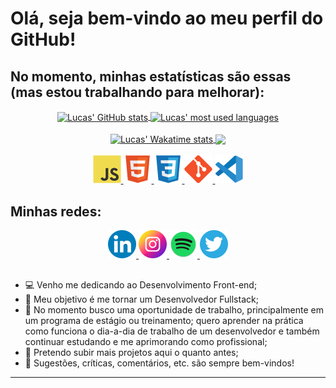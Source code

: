 # Olá, seja bem-vindo ao meu perfil do GitHub!

## No momento, minhas estatísticas são essas (mas estou trabalhando para melhorar):

<div align="center">
  <a href="https://github.com/xlucaspx">
    <img src="https://github-readme-stats.vercel.app/api?username=xlucaspx&hide_title=true&count_private=true&show_icons=true&theme=swift" title="Lucas' GitHub stats" align="center" max-width="40%" height="145px">
  </a>
  <a href="https://github.com/xlucaspx">
    <img src="https://github-readme-stats.vercel.app/api/top-langs/?username=xlucaspx&layout=compact&theme=swift" title="Lucas' most used languages" align="center" max-width="40%"  height="145px">
  </a>
</div>
<br>

<div align="center">
  <a href="https://github.com/xlucaspx">
    <img src="https://github-readme-stats.vercel.app/api/wakatime?username=xlucaspx&theme=swift" title="Lucas' Wakatime stats" align="center" max-width="40%" height="120px">
  </a>
  <a href="https://xlucaspx.github.io/codificador-decodificador/index.html" title="Codificador/decodificador de texto">
    <img src="https://github-readme-stats.vercel.app/api/pin/?username=xlucaspx&repo=codificador-decodificador&show_owner=true&theme=swift" align="center" max-width="40%" height="120px">
  </a>
</div>
<br>

<div align="center">
  <a href="https://github.com/xlucaspx">
    <img src="img/javascript-logo.png" title="JavaScript" width="45px" height="45px">
    <img src="img/html5-logo.png" title="HTML 5" width="45px" height="45px">
    <img src="img/css3-logo.png" title="CSS 3" width="45px" height="45px">
    <img src="img/git-logo.png" title="Git" width="45px" height="45px">
    <img src="img/vscode-logo.png" title="VS Code" width="45px" height="45px">
  </a>
</div>

## Minhas redes:

<div align="center">
  <a href="https://www.linkedin.com/in/xlucaspx/" title="Lucas da Paz | LinkedIn">
    <img src="img/linkedin-logo.png" width="45px" height="45px">
  </a>
  <a href="https://www.instagram.com/luacspaz/" title="Lucas da Paz (@luacspaz) | Instagram">
    <img src="img/instagram-logo.png" width="45px" height="45px">
  </a>
  <a href="https://open.spotify.com/user/lo78kmqfpgsqaj2o357ieys6g?si=74668b5906e9441a" title="Lucaspx | Spotify">
    <img src="img/spotify-logo.png" width="45px" height="45px">
  </a>
  <a href="https://twitter.com/luacspaz" title="Lucas da Paz (@luacspaz) | Twitter">
    <img src="img/twitter-logo.png" width="45px" height="45px">
  </a>
</div>

##

- 💻 Venho me dedicando ao Desenvolvimento Front-end;
- 🔭 Meu objetivo é me tornar um Desenvolvedor Fullstack;
- 🌱 No momento busco uma oportunidade de trabalho, principalmente em um programa de estágio ou treinamento; quero aprender na prática como funciona o dia-a-dia de trabalho de um desenvolvedor e também continuar estudando e me aprimorando como profissional;
- 🏃 Pretendo subir mais projetos aqui o quanto antes;
- 💬 Sugestões, críticas, comentários, etc. são sempre bem-vindos!

---
